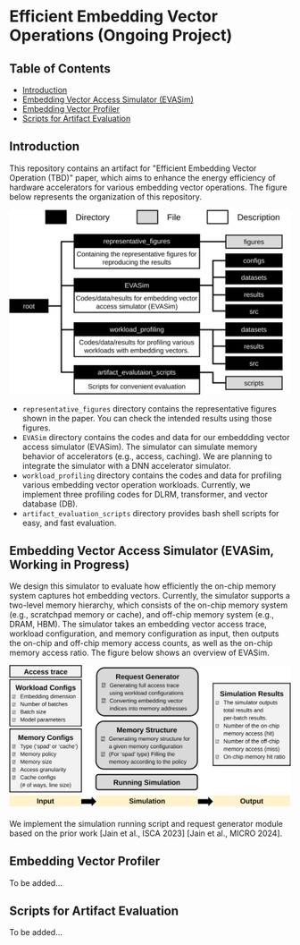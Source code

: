 # Efficient Embedding Vector Operations  \(Ongoing Project)

## Table of Contents
- [Introduction](#introduction)
- [Embedding Vector Access Simulator (EVASim)](#embedding-vector-access-simulator-evasim-working-in-progress)
- [Embedding Vector Profiler](#embedding-vector-profiler)
- [Scripts for Artifact Evaluation](#scripts-for-artifact-evaluation)

## Introduction
This repository contains an artifact for "Efficient Embedding Vector Operation (TBD)" paper, which aims to enhance the energy efficiency of hardware accelerators for various embedding vector operations.
The figure below represents the organization of this repository.

<p align="center">
    <img src="github_figures/github_tree.svg" width="600"/>
</p>

- `representative_figures` directory contains the representative figures shown in the paper. You can check the intended results using those figures.
- `EVASim` directory contains the codes and data for our embeddding vector access simulator (EVASim). The simulator can simulate memory behavior of accelerators (e.g., access, caching). We are planning to integrate the simulator with a DNN accelerator simulator.
- `workload_profiling` directory contains the codes and data for profiling various embedding vector operation workloads. Currently, we implement three profiling codes for DLRM, transformer, and vector database (DB).
- `artifact_evaluation_scripts` directory provides bash shell scripts for easy, and fast evaluation.  


## Embedding Vector Access Simulator (EVASim, Working in Progress)
We design this simulator to evaluate how efficiently the on-chip memory system captures hot embedding vectors.
Currently, the simulator supports a two-level memory hierarchy, which consists of the on-chip memory system (e.g., scratchpad memory or cache), and off-chip memory system (e.g., DRAM, HBM).
The simulator takes an embedding vector access trace, workload configuration, and memory configuration as input, then outputs the on-chip and off-chip memory access counts, as well as the on-chip memory access ratio.
The figure below shows an overview of EVASim.
<p align="center">
    <img src="github_figures/sim_overview.svg" width="700"/>
</p>  

We implement the simulation running script and request generator module based on the prior work [Jain et al., ISCA 2023] [Jain et al., MICRO 2024].  


## Embedding Vector Profiler
To be added...  


## Scripts for Artifact Evaluation
To be added...  

